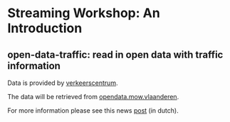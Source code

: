 # Streaming Workshop: An Introduction


## open-data-traffic: read in open data with traffic information

Data is provided by [verkeerscentrum](http://www.verkeerscentrum.be/).

The data will be retrieved from [opendata.mow.vlaanderen](http://opendata.mow.vlaanderen.be/nl/real-time-open-data-snelwegen).

For more information please see this news [post](http://www.verkeerscentrum.be/verkeersinfo/nieuwsitems/2017/verkeersinformatie-open-data) (in dutch).